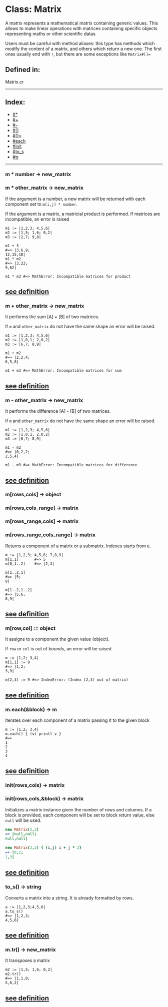 # Class: Matrix
A matrix represents a mathematical matrix containing generic values.
This allows to make linear operations with matrices containing specific
objects representing maths or other scientific datas.

Users must be careful with method aliases: this type has methods
which modify the content of a matrix, and others which return a new one.
The first ones usually end with `!`, but there are some exceptions
like `Matrix#[]=`

## Defined in:
Matrix.cr

---
## Index:
  * [#*](#m--number---------new_matrix)
  * [#+](#m--other_matrix---new_matrix)
  * [#-](#m---other_matrix---new_matrix)
  * [#[]](#mrowscols---------------object)
  * [#[]=](#mrowcol--object)
  * [#each](#meach&block---m)
  * [#init](#initrowscols----------matrix)
  * [#to_s](#to_s---string)
  * [#tr](#mtr---new_matrix)

---
### m * number       -> new_matrix
### m * other_matrix -> new_matrix

If the argument is a number, a new matrix will be returned
with each component set to `m[i,j] * number`.

If the argument is a matrix, a matricial product is performed.
If matrices are incompatible, an error is raised
```
m1 := |1,2,3; 4,5,6|
m2 := |1,5; 1,6; 0,2|
m3 := |2,7; 9,8|

m1 + 3
#=> |3,6,9;
12,15,18|
m1 * m2
#=> |3,23;
9,62|

m1 * m3 #=> MathError: Incompatible matrices for product
```

[see definition](https://github.com/LinCAS-lang/LinCAS/blob/master/src/Internal/Matrix.cr#L469)
---

### m + other_matrix -> new_matrix

It performs the sum [A] + [B] of two matrices.

If `m` and `other_matrix` do not have the same shape
an error will be raised.
```
m1 := |1,2,3; 4,5,6|
m2 := |1,0,1; 2,0,2|
m3 := |6,7; 8,9|

m1 + m2
#=> |2,2,4;
6,5,8|

m1 + m3 #=> MathError: Incompatible matrices for sum
```

[see definition](https://github.com/LinCAS-lang/LinCAS/blob/master/src/Internal/Matrix.cr#L379)
---

### m - other_matrix -> new_matrix

It performs the difference [A] - [B] of two matrices.

If `m` and `other_matrix` do not have the same shape
an error will be raised.
```
m1 := |1,2,3; 4,5,6|
m2 := |1,0,1; 2,0,2|
m3 := |6,7; 8,9|

m1 - m2
#=> |0,2,2;
2,5,4|

m1 - m3 #=> MathError: Incompatible matrices for difference
```

[see definition](https://github.com/LinCAS-lang/LinCAS/blob/master/src/Internal/Matrix.cr#L423)
---

### m[rows,cols]             -> object
### m[rows,cols_range]       -> matrix
### m[rows_range,cols]       -> matrix
### m[rows_range,cols_range] -> matrix

Returns a component of a matrix or a submatrix.
Indexes starts from `0`.
```
m := |1,2,3; 4,5,6; 7,8,9|
m[1,1]       #=> 5
m[0,1..2]    #=> |2,3|

m[1..2,1]    
#=> |5;
8| 

m[1..2,1..2]
#=> |5,6;
8,9|
```

[see definition](https://github.com/LinCAS-lang/LinCAS/blob/master/src/Internal/Matrix.cr#L269)
---

### m[row,col] := object

It assigns to a component the given value (object).

If `row` or `col` is out of bounds, an error will be raised
```
m := |1,2; 3,4|
m[1,1] := 9
#=> |1,2;
3,9|

m[2,3] := 9 #=> IndexError: (Index [2,3] out of matrix)
```

[see definition](https://github.com/LinCAS-lang/LinCAS/blob/master/src/Internal/Matrix.cr#L344)
---

### m.each(&block) -> m

Iterates over each component of a matrix
passing it to the given block
```
m := |1,2; 3,4|
m.each() { (v) printl v }
#=>
1
2
3
4
```

[see definition](https://github.com/LinCAS-lang/LinCAS/blob/master/src/Internal/Matrix.cr#L566)
---

### init(rows,cols)        -> matrix
### init(rows,cols,&block) -> matrix

Initializes a matrix instance given the number of rows and columns.
If a block is provided, each component will be set to block return
value, else `null` will be used.
```coffee
new Matrix(2,2)
=> |null,null;
null,null|

new Matrix(2,2) { (i,j) i + j * 2}
=> |0,2;
1,3|
```

[see definition](https://github.com/LinCAS-lang/LinCAS/blob/master/src/Internal/Matrix.cr#L151)
---

### to_s() -> string

Converts a matrix into a string. It is already formatted
by rows.
```
a := |1,2,3;4,5,6|
a.to_s() 
#=> |1,2,3;
4,5,6|
```

[see definition](https://github.com/LinCAS-lang/LinCAS/blob/master/src/Internal/Matrix.cr#L206)
---

### m.tr() -> new_matrix

It transposes a matrix
```
m2 := |1,5; 1,6; 0,2|
m2.tr()
#=> |1,1,0;
5,6,2|
```

[see definition](https://github.com/LinCAS-lang/LinCAS/blob/master/src/Internal/Matrix.cr#L536)
---

